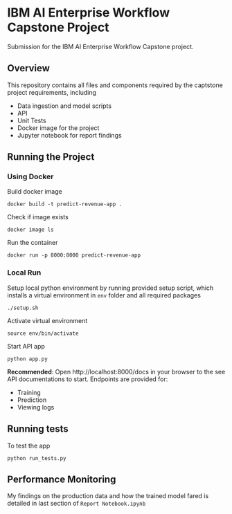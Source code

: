 # IBM AI Enterprise Workflow Capstone Project
Submission for the IBM AI Enterprise Workflow Capstone project. 

## Overview
This repository contains all files and components required by the captstone project requirements, including
- Data ingestion and model scripts
- API
- Unit Tests
- Docker image for the project
- Jupyter notebook for report findings

## Running the Project
### Using Docker
Build docker image
```
docker build -t predict-revenue-app .
```
Check if image exists
```
docker image ls
```
Run the container
```
docker run -p 8000:8000 predict-revenue-app
```
### Local Run
Setup local python environment by running provided setup script, which installs a virtual environment in `env` folder and all required packages
```
./setup.sh
```
Activate virtual environment
```
source env/bin/activate
```
Start API app
```
python app.py
```
**Recommended**: Open http://localhost:8000/docs in your browser to the see API documentations to start. Endpoints are provided for:
- Training
- Prediction
- Viewing logs

## Running tests

To test the app
```
python run_tests.py
```

## Performance Monitoring

My findings on the production data and how the trained model fared is detailed in last section of `Report Notebook.ipynb`